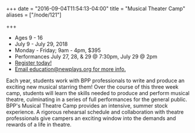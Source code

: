 +++
date = "2016-09-04T11:54:13-04:00"
title = "Musical Theater Camp"
aliases = ["/node/121"]

+++

* Ages 9 - 16
* July 9 - July 29, 2018
* Monday - Friday; 9am - 4pm, $395
* Performances July 27, 28, & 29 @ 7:30pm, July 29 @ 2pm
* [Register today!](http://services.bloomington.ivytech.edu/cll_local/cll_registration_form.html)
* [Email education@newplays.org for more info.](mailto:education@newplays.org)

Each year, students work with BPP professionals to write and produce an exciting new musical starring them! Over the course of this three week camp, students will learn the skills needed to produce and perform musical theatre, culminating in a series of full performances for the general public.
 
BPP's Musical Theatre Camp provides an intensive, summer stock experience. A rigorous rehearsal schedule and collaboration with theatre professionals give campers an exciting window into the demands and rewards of a life in theatre.
